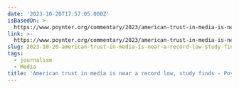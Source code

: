 ```yaml
---
date: '2023-10-20T17:57:05.000Z'
isBasedOn: >-
  https://www.poynter.org/commentary/2023/american-trust-in-media-is-near-a-record-low-study-finds/
link: >-
  https://www.poynter.org/commentary/2023/american-trust-in-media-is-near-a-record-low-study-finds/
slug: 2023-10-20-american-trust-in-media-is-near-a-record-low-study-finds-poynter
tags:
  - journalism
  - Media
title: 'American trust in media is near a record low, study finds - Poynter'
---
```


